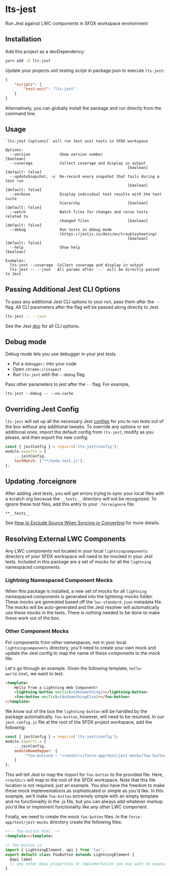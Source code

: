 # lts-jest

Run Jest against LWC components in SFDX workspace environment

## Installation

Add this project as a devDependency:

```bash
yarn add -D lts-jest
``` 

Update your projects unit testing script in package.json to execute `lts-jest`:

```json
{
    "scripts": {
        "test:unit": "lts-jest"
    }
}
```

Alternatively, you can globally install the package and run directly from the command line.

## Usage

```
`lts-jest [options]` will run Jest unit tests in SFDX workspace

Options:
  --version             Show version number                            [boolean]
  --coverage            Collect coverage and display in output
                                                      [boolean] [default: false]
  --updateSnapshot, -u  Re-record every snapshot that fails during a test run
                                                      [boolean] [default: false]
  --verbose             Display individual test results with the test suite
                        hierarchy                     [boolean] [default: false]
  --watch               Watch files for changes and rerun tests related to
                        changed files                 [boolean] [default: false]
  --debug               Run tests in debug mode
                        (https://jestjs.io/docs/en/troubleshooting)
                                                      [boolean] [default: false]
  --help                Show help                                      [boolean]

Examples:
  lts-jest --coverage  Collect coverage and display in output
  lts-jest -- --json   All params after `--` will be directly passed to Jest
```

## Passing Additional Jest CLI Options

To pass any additional Jest CLI options to your run, pass them after the `--` flag. All CLI parameters after the flag will be passed along directly to Jest.

```bash
lts-jest -- --json
```

See the Jest [doc](http://facebook.github.io/jest/docs/en/cli.html) for all CLI options.

## Debug mode

Debug mode lets you use debugger in your jest tests.
- Put a `debugger;` into your code
- Open `chrome://inspect` 
- Run `lts-jest` with the `--debug` flag.

Pass other parameters to jest after the `--` flag. For example,
```
lts-jest --debug -- --no-cache
```

## Overriding Jest Config

`lts-jest` will set up all the necessary Jest [configs](http://facebook.github.io/jest/docs/en/configuration.html) for you to run tests out of the box without any additional tweaks. To override any options or set additional ones, import the default config from `lts-jest`, modify as you please, and then export the new config.

```js
const { jestConfig } = require('lts-jest/config');
module.exports = {
    ...jestConfig,
    testMatch: ['**/todo.test.js'],
};
```

## Updating .forceignore

After adding Jest tests, you will get errors trying to sync your local files with a scratch org because the `__tests__` directory will not be recognized. To ignore these test files, add this entry to your `.forceignore` file:

```
**__tests__
```

See [How to Exclude Source When Syncing or Converting](https://developer.salesforce.com/docs/atlas.en-us.sfdx_dev.meta/sfdx_dev/sfdx_dev_exclude_source.htm) for more details.

## Resolving External LWC Components

Any LWC components not located in your local `lightningcomponents` directory of your SFDX workspace will need to be mocked in your Jest tests. Included in this package are a set of mocks for all the `lightning` namespaced components.

### Lightning Namespaced Component Mocks

When this package is installed, a new set of mocks for all `lightning` namespaced components is generated into the lightning-mocks folder. These mocks are generated based off the `lwc-standard.json` metadata file. The mocks will be auto-generated and the Jest resolver will automatically use these mocks in the tests. There is nothing needed to be done to make these work out of the box.

### Other Component Mocks

For components from other namespaces, not in your local `lightningcomponents` directory, you'll need to create your own mock and update the Jest config to map the name of these components to the mock file. 

Let's go through an example. Given the following template, `hello-world.html`, we want to test:

```html
<template>
    Hello From a Lightning Web Component!
    <lightning-button onclick={doSomething}></lightning-button>
    <foo-button onclick={doSomethingElse}></foo-button>
</template>
```

We know out of the box the `lightning-button` will be handled by the package automatically. `foo-button`, however, will need to be resolved. In our `jest.config.js` file at the root of the SFDX project workspace, add the following:

```js
const { jestConfig } = require('lts-jest/config');
module.exports = {
    ...jestConfig,
    moduleNameMapper: {
        '^foo-button$': '<rootDir>/force-app/test/jest-mocks/foo-button',
    }
};
```

This will tell Jest to map the import for `foo-button` to the provided file. Here, `<rootDir>` will map to the root of the SFDX workspace. Note that this file location is not required, just an example. You also have the freedom to make these mock implementations as sophisticated or simple as you'd like. In this example, we'll make `foo-button` extremely simple with an empty template and no functionality in the .js file, but you can always add whatever markup you'd like or implement functionality like any other LWC component.

Finally, we need to create the mock `foo-button` files. In the `force-app/test/jest-mocks` directory create the following files:

```html
<!-- foo-button.html -->
<template></template>
```

```js
// foo-button.js
import { LightningElement, api } from 'lwc';
export default class FooButton extends LightningElement {
  @api label
  // any other @api properties or implementation you may want to expose here
}
```

